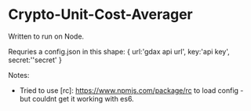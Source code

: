 # Crypto-Unit-Cost-Averager

Written to run on Node.

Requries a config.json in this shape:
{
    url:'gdax api url',
    key:'api key',
    secret:''secret'
}





Notes:
- Tried to use [rc]: https://www.npmjs.com/package/rc to load config - but couldnt get it working with es6.
